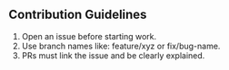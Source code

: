 ## Contribution Guidelines

1. Open an issue before starting work.
2. Use branch names like: feature/xyz or fix/bug-name.
3. PRs must link the issue and be clearly explained.

